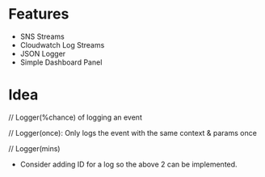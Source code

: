 # Features

- SNS Streams
- Cloudwatch Log Streams
- JSON Logger
- Simple Dashboard Panel


# Idea

// Logger(%chance) of logging an event

// Logger(once): Only logs the event with the same context & params once

// Logger(mins)

- Consider adding ID for a log so the above 2 can be implemented.